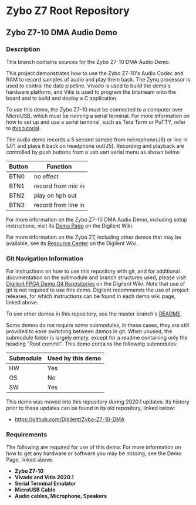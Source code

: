 # Zybo Z7 Root Repository

## Zybo Z7-10 DMA Audio Demo

### Description

This branch contains sources for the Zybo Z7-10 DMA Audio Demo.

This project demonstrates how to use the Zybo Z7-10's Audio Codec and RAM to record samples of audio and play them back. The Zynq processor is used to control the data pipeline. Vivado is used to build the demo's hardware platform, and Vitis is used to program the bitstream onto the board and to build and deploy a C application.

To use this demo, the Zybo Z7-10 must be connected to a computer over MicroUSB, which must be running a serial terminal. For more information on how to set up and use a serial terminal, such as Tera Term or PuTTY, refer to [this tutorial](https://reference.digilentinc.com/learn/programmable-logic/tutorials/tera-term).

The audio demo records a 5 second sample from microphone(J6) or line in (J7) and plays it back on headphone out(J5). Recording and playback are controlled by push buttons from a usb uart serial menu as shown below.

|  Button  | Function             |
| -------- | -------------------- |
|  BTN0    |  no effect           |
|  BTN1    |  record from mic in  |
|  BTN2    |  play on hph out     |
|  BTN3    |  record from line in |

For more information on the Zybo Z7-10 DMA Audio Demo, including setup instructions, visit its [Demo Page](https://reference.digilentinc.com/reference/programmable-logic/zybo-z7/demos/dma-audio) on the Digilent Wiki.

For more information on the Zybo Z7, including other demos that may be available, see its [Resource Center](https://reference.digilentinc.com/reference/programmable-logic/zybo-z7/start) on the Digilent Wiki.

### Git Navigation Information

For instructions on how to use this repository with git, and for additional documentation on the submodule and branch structures used, please visit [Digilent FPGA Demo Git Repositories](https://reference.digilentinc.com/reference/programmable-logic/documents/git) on the Digilent Wiki. Note that use of git is not required to use this demo. Digilent recommends the use of project releases, for which instructions can be found in each demo wiki page, linked above.

To see other demos in this repository, see the master branch's [README](https://github.com/Digilent/Zybo-Z7).

Some demos do not require some submodules, in these cases, they are still provided to ease switching between demos in git. When unused, the submodule folder is largely empty, except for a readme containing only the heading "Root commit". This demo contains the following submodules:

| Submodule | Used by this demo |
|-----------|-------------------|
| HW        | Yes               |
| OS        | No                |
| SW        | Yes               |

This demo was moved into this repository during 2020.1 updates. Its history prior to these updates can be found in its old repository, linked below:
* https://github.com/Digilent/Zybo-Z7-10-DMA

### Requirements

The following are required for use of this demo. For more information on how to get any hardware or software you may be missing, see the Demo Page, linked above.

* **Zybo Z7-10**
* **Vivado and Vitis 2020.1**
* **Serial Terminal Emulator**
* **MicroUSB Cable**
* **Audio cables, Microphone, Speakers**
